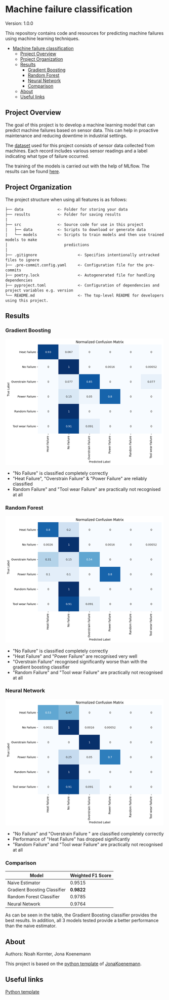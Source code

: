 # Machine failure classification

Version: 1.0.0

This repository contains code and resources for predicting machine failures using machine learning techniques.

- [Machine failure classification](#machine-failure-classification)
  - [Project Overview](#project-overview)
  - [Project Organization](#project-organization)
  - [Results](#results)
    - [Gradient Boosting](#gradient-boosting)
    - [Random Forest](#random-forest)
    - [Neural Network](#neural-network)
    - [Comparison](#comparison)
  - [About](#about)
  - [Useful links](#useful-links)

## Project Overview

The goal of this project is to develop a machine learning model that can predict machine failures based on sensor data. This can help in proactive maintenance and reducing downtime in industrial settings.

The [dataset](https://archive.ics.uci.edu/dataset/601/ai4i+2020+predictive+maintenance+dataset) used for this project consists of sensor data collected from machines. Each record includes various sensor readings and a label indicating what type of failure occurred.

The training of the models is carried out with the help of MLflow. The results can be found [here](
https://dagshub.com/JonaKoenemann/machine_failure_classification.mlflow/#/experiments/0?searchFilter=&orderByKey=attributes.start_time&orderByAsc=false&startTime=ALL&lifecycleFilter=Active&modelVersionFilter=All+Runs&datasetsFilter=W10%3D).

## Project Organization

The project structure when using all features is as follows:

    ├── data               <- Folder for storing your data
    ├── results            <- Folder for saving results
    |
    ├── src                <- Source code for use in this project
    │   ├── data           <- Scripts to download or generate data
    │   └── models         <- Scripts to train models and then use trained models to make
    │                         predictions
    │
    ├── .gitignore                  <- Specifies intentionally untracked files to ignore
    ├── .pre-commit.config.yaml     <- Configuration file for the pre-commits
    ├── poetry.lock                 <- Autogenerated file for handling dependencies
    ├── pyproject.toml              <- Configuration of dependencies and project variables e.g. version
    └── README.md                   <- The top-level README for developers using this project.

## Results

### Gradient Boosting

<img src="./results/nomalized_confusion_matrix/gradient_boosting.png" alt="Normalized confusion matrix Gradient Boosting" width=500 height=400>

- "No Failure" is classified completely correctly
- "Heat Failure", "Overstrain Failure" & "Power Failure" are reliably classified
- Random Failure" and "Tool wear Failure" are practically not recognised at all

### Random Forest

<img src="./results/nomalized_confusion_matrix/random_forest.png" alt="Normalized confusion matrix Random Forest" width=500 height=400>

- "No Failure" is classified completely correctly
- "Heat Failure" and "Power Failure" are recognised very well
- "Overstrain Failure" recognised significantly worse than with the gradient boosting classifier
- "Random Failure" and "Tool wear Failure" are practically not recognised at all

### Neural Network

<img src="./results/nomalized_confusion_matrix/neural_net.png" alt="Normalized confusion matrix Neural Network" width=500 height=400>

- "No Failure" and "Overstrain Failure " are classified completely correctly
- Performance of "Heat Failure" has dropped significantly
- "Random Failure" and "Tool wear Failure" are practically not recognised at all

### Comparison

| Model                         | Weighted F1 Score  |
|-------------------------------|--------------------|
| Naive Estimator               | 0.9515             |
| Gradient Boosting Classifier  | **0.9822**         |
| Random Forest Classifier      | 0.9785             |
| Neural Network                | 0.9764             |

As can be seen in the table, the Gradient Boosting classifier provides the best results. In addition, all 3 models tested provide a better performance than the naive estimator.

## About
Authors: Noah Kornter, Jona Koenemann

This project is based on the [python template](https://github.com/JonaKoenemann/python_template) of       [JonaKoenemann](https://github.com/JonaKoenemann).

## Useful links
[Python template](https://github.com/JonaKoenemann/python_template)
